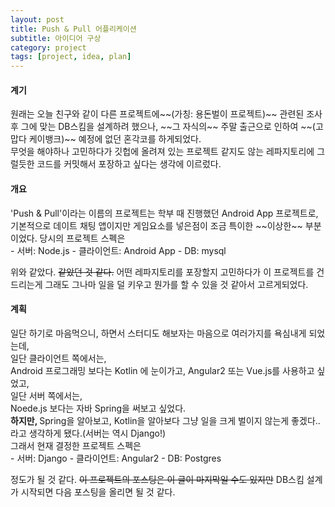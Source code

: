 ```yaml
---
layout: post
title: Push & Pull 어플리케이션
subtitle: 아이디어 구상
category: project
tags: [project, idea, plan]
---
```

<h4>계기</h4>
원래는 오늘 친구와 같이 다른 프로젝트에~~(가칭: 용돈벌이 프로젝트)~~ 관련된 조사 후 그에 맞는 DB스킴을 설계하려 했으나,
~~그 자식의~~ 주말 출근으로 인하여 ~~(고맙다 케이뱅크)~~ 예정에 없던 혼각코를 하게되었다.<br/>
무엇을 해야하나 고민하다가 깃헙에 올려져 있는 프로젝트 같지도 않는 레파지토리에 그럴듯한 코드를 커밋해서 포장하고 싶다는 생각에 이르렀다.

<h4>개요</h4>
'Push & Pull'이라는 이름의 프로젝트는 학부 때 진행했던 Android App 프로젝트로,
기본적으로 데이트 채팅 앱이지만 게임요소를 넣은점이 조금 특이한 ~~이상한~~ 부분이었다.
당시의 프로젝트 스펙은<br/>
- 서버: Node.js
- 클라이언트: Android App
- DB: mysql

위와 같았다. ~~같았던 것 같다.~~ 어떤 레파지토리를 포장할지 고민하다가 이 프로젝트를 건드리는게
그래도 그나마 일을 덜 키우고 뭔가를 할 수 있을 것 같아서 고르게되었다.

<h4>계획</h4>
일단 하기로 마음먹으니, 하면서 스터디도 해보자는 마음으로 여러가지를 욕심내게 되었는데,<br/>
일단 클라이언트 쪽에서는,<br/>
Android 프로그래밍 보다는 Kotlin 에 눈이가고, Angular2 또는 Vue.js를 사용하고 싶었고,<br/>
일단 서버 쪽에서는,<br/>
Noede.js 보다는 자바 Spring을 써보고 싶었다.<br/>
<b>하지만, </b> Spring을 알아보고, Kotlin을 알아보다 그냥 일을 크게 벌이지 않는게 좋겠다.. 라고 생각하게 됐다.(서버는 역시 Django!)<br/>
그래서 현재 결정한 프로젝트 스펙은<br/>
- 서버: Django
- 클라이언트: Angular2
- DB: Postgres

정도가 될 것 같다. ~~이 프로젝트의 포스팅은 이 글이 마지막일 수도 있지만~~ DB스킴 설계가 시작되면 다음 포스팅을 올리면 될 것 같다.
